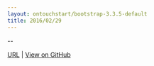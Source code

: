 ```yaml
---
layout: ontouchstart/bootstrap-3.3.5-default
title: 2016/02/29
---
```


--

[URL](https://bigdata-mindstorms.github.io/jekyll-playground/public/ontouchstart/2016/02/29/index.html) |
[View on GitHub](https://github.com/bigdata-mindstorms/jekyll-playground/tree/gh-pages/public/ontouchstart/2016/02/29/index.md) 
